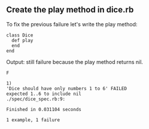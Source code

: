 ## Create the play method in dice.rb

To fix the previous failure let's write the play method:

	class Dice
	  def play
	  end
	end

Output: still failure because the play method returns nil.

	F

	1)
	'Dice should have only numbers 1 to 6' FAILED
	expected 1..6 to include nil
	./spec/dice_spec.rb:9:

	Finished in 0.031104 seconds

	1 example, 1 failure
